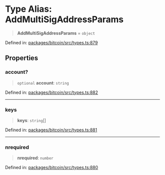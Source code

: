 # Type Alias: AddMultiSigAddressParams

> **AddMultiSigAddressParams** = `object`

Defined in: [packages/bitcoin/src/types.ts:879](https://github.com/dcdpr/did-btcr2-js/blob/c82bc5c69016e1146a0c52c6e6b21621f5abd6d4/packages/bitcoin/src/types.ts#L879)

## Properties

### account?

> `optional` **account**: `string`

Defined in: [packages/bitcoin/src/types.ts:882](https://github.com/dcdpr/did-btcr2-js/blob/c82bc5c69016e1146a0c52c6e6b21621f5abd6d4/packages/bitcoin/src/types.ts#L882)

***

### keys

> **keys**: `string`[]

Defined in: [packages/bitcoin/src/types.ts:881](https://github.com/dcdpr/did-btcr2-js/blob/c82bc5c69016e1146a0c52c6e6b21621f5abd6d4/packages/bitcoin/src/types.ts#L881)

***

### nrequired

> **nrequired**: `number`

Defined in: [packages/bitcoin/src/types.ts:880](https://github.com/dcdpr/did-btcr2-js/blob/c82bc5c69016e1146a0c52c6e6b21621f5abd6d4/packages/bitcoin/src/types.ts#L880)
